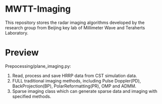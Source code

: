 # MWTT-Imaging
This repository stores the radar imaging algorithms developed by the research group from Beijing key lab of Millimeter Wave and Teraherts Laboratory.


# Preview
Prepocessing/plane_imaging.py:
1. Read, process and save HRRP data from CST simulation data.
1. FULL traditional imaging methods, including Pulse Doppler(PD), BackProjection(BP), PolarReformatting(PR), OMP and ADMM.
2. Sparse imaging class which can generate sparse data and imaging with specified methods.